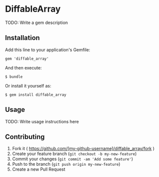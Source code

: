 # DiffableArray

TODO: Write a gem description

## Installation

Add this line to your application's Gemfile:

    gem 'diffable_array'

And then execute:

    $ bundle

Or install it yourself as:

    $ gem install diffable_array

## Usage

TODO: Write usage instructions here

## Contributing

1. Fork it ( https://github.com/[my-github-username]/diffable_array/fork )
2. Create your feature branch (`git checkout -b my-new-feature`)
3. Commit your changes (`git commit -am 'Add some feature'`)
4. Push to the branch (`git push origin my-new-feature`)
5. Create a new Pull Request
